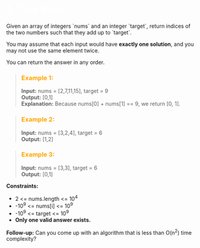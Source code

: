 <h1 style="color:#FFFFFF;"> 1. Two Sum </h1>
Given an array of integers `nums` and an integer `target`, return indices of the two numbers such that they add up to `target`.

You may assume that each input would have **exactly one solution**, and you may not use the same element twice.

You can return the answer in any order.

<blockquote>
<h3 style="color: orange;">Example 1:</h3>
<p><strong>Input:</strong> nums = [2,7,11,15], target = 9 <br>
<strong>Output:</strong> [0,1] <br>
<strong>Explanation:</strong> Because nums[0] + nums[1] == 9, we return [0, 1].</p>
</blockquote>

<blockquote>
<h3 style="color: orange;">Example 2:</h3>
<p><strong>Input:</strong> nums = [3,2,4], target = 6 <br>
<strong>Output:</strong> [1,2]</p>
</blockquote>

<blockquote>
<h3 style="color: orange;">Example 3:</h3>
<p><strong>Input:</strong> nums = [3,3], target = 6 <br>
<strong>Output:</strong> [0,1]</p>
</blockquote>

**Constraints:**

- 2 <= nums.length <= 10<sup>4</sup>
- -10<sup>9</sup> <= nums[i] <= 10<sup>9</sup> 
- -10<sup>9</sup> <= target <= 10<sup>9</sup>
- **Only one valid answer exists.**
 

**Follow-up:** Can you come up with an algorithm that is less than O(n<sup>2</sup>) time complexity?